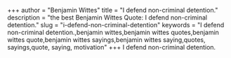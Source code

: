 +++
author = "Benjamin Wittes"
title = "I defend non-criminal detention."
description = "the best Benjamin Wittes Quote: I defend non-criminal detention."
slug = "i-defend-non-criminal-detention"
keywords = "I defend non-criminal detention.,benjamin wittes,benjamin wittes quotes,benjamin wittes quote,benjamin wittes sayings,benjamin wittes saying,quotes, sayings,quote, saying, motivation"
+++
I defend non-criminal detention.
